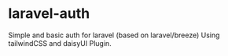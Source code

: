 # laravel-auth
Simple and basic auth for laravel (based on laravel/breeze) 
Using tailwindCSS and daisyUI Plugin. 


